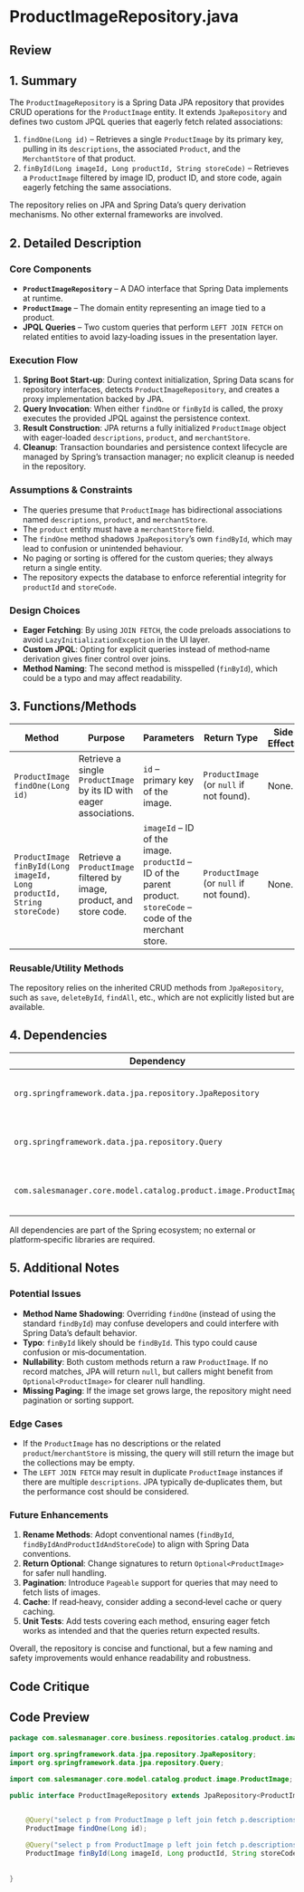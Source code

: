 # ProductImageRepository.java

## Review

## 1. Summary  
The `ProductImageRepository` is a Spring Data JPA repository that provides CRUD operations for the `ProductImage` entity. It extends `JpaRepository` and defines two custom JPQL queries that eagerly fetch related associations:

1. `findOne(Long id)` – Retrieves a single `ProductImage` by its primary key, pulling in its `descriptions`, the associated `Product`, and the `MerchantStore` of that product.
2. `finById(Long imageId, Long productId, String storeCode)` – Retrieves a `ProductImage` filtered by image ID, product ID, and store code, again eagerly fetching the same associations.

The repository relies on JPA and Spring Data’s query derivation mechanisms. No other external frameworks are involved.

## 2. Detailed Description  
### Core Components  
- **`ProductImageRepository`** – A DAO interface that Spring Data implements at runtime.  
- **`ProductImage`** – The domain entity representing an image tied to a product.  
- **JPQL Queries** – Two custom queries that perform `LEFT JOIN FETCH` on related entities to avoid lazy‑loading issues in the presentation layer.

### Execution Flow  
1. **Spring Boot Start‑up**: During context initialization, Spring Data scans for repository interfaces, detects `ProductImageRepository`, and creates a proxy implementation backed by JPA.  
2. **Query Invocation**: When either `findOne` or `finById` is called, the proxy executes the provided JPQL against the persistence context.  
3. **Result Construction**: JPA returns a fully initialized `ProductImage` object with eager‑loaded `descriptions`, `product`, and `merchantStore`.  
4. **Cleanup**: Transaction boundaries and persistence context lifecycle are managed by Spring’s transaction manager; no explicit cleanup is needed in the repository.

### Assumptions & Constraints  
- The queries presume that `ProductImage` has bidirectional associations named `descriptions`, `product`, and `merchantStore`.  
- The `product` entity must have a `merchantStore` field.  
- The `findOne` method shadows `JpaRepository`’s own `findById`, which may lead to confusion or unintended behaviour.  
- No paging or sorting is offered for the custom queries; they always return a single entity.  
- The repository expects the database to enforce referential integrity for `productId` and `storeCode`.

### Design Choices  
- **Eager Fetching**: By using `JOIN FETCH`, the code preloads associations to avoid `LazyInitializationException` in the UI layer.  
- **Custom JPQL**: Opting for explicit queries instead of method‑name derivation gives finer control over joins.  
- **Method Naming**: The second method is misspelled (`finById`), which could be a typo and may affect readability.

## 3. Functions/Methods  

| Method | Purpose | Parameters | Return Type | Side Effects |
|--------|---------|------------|-------------|--------------|
| `ProductImage findOne(Long id)` | Retrieve a single `ProductImage` by its ID with eager associations. | `id` – primary key of the image. | `ProductImage` (or `null` if not found). | None. |
| `ProductImage finById(Long imageId, Long productId, String storeCode)` | Retrieve a `ProductImage` filtered by image, product, and store code. | `imageId` – ID of the image.<br>`productId` – ID of the parent product.<br>`storeCode` – code of the merchant store. | `ProductImage` (or `null` if not found). | None. |

### Reusable/Utility Methods  
The repository relies on the inherited CRUD methods from `JpaRepository`, such as `save`, `deleteById`, `findAll`, etc., which are not explicitly listed but are available.

## 4. Dependencies  
| Dependency | Type | Purpose |
|------------|------|---------|
| `org.springframework.data.jpa.repository.JpaRepository` | Spring Data JPA | Provides generic CRUD operations. |
| `org.springframework.data.jpa.repository.Query` | Spring Data JPA | Enables custom JPQL queries. |
| `com.salesmanager.core.model.catalog.product.image.ProductImage` | Local entity | Domain model for product images. |

All dependencies are part of the Spring ecosystem; no external or platform‑specific libraries are required.

## 5. Additional Notes  

### Potential Issues  
- **Method Name Shadowing**: Overriding `findOne` (instead of using the standard `findById`) may confuse developers and could interfere with Spring Data’s default behavior.  
- **Typo**: `finById` likely should be `findById`. This typo could cause confusion or mis‑documentation.  
- **Nullability**: Both custom methods return a raw `ProductImage`. If no record matches, JPA will return `null`, but callers might benefit from `Optional<ProductImage>` for clearer null handling.  
- **Missing Paging**: If the image set grows large, the repository might need pagination or sorting support.

### Edge Cases  
- If the `ProductImage` has no descriptions or the related `product`/`merchantStore` is missing, the query will still return the image but the collections may be empty.  
- The `LEFT JOIN FETCH` may result in duplicate `ProductImage` instances if there are multiple `descriptions`. JPA typically de‑duplicates them, but the performance cost should be considered.

### Future Enhancements  
1. **Rename Methods**: Adopt conventional names (`findById`, `findByIdAndProductIdAndStoreCode`) to align with Spring Data conventions.  
2. **Return Optional**: Change signatures to return `Optional<ProductImage>` for safer null handling.  
3. **Pagination**: Introduce `Pageable` support for queries that may need to fetch lists of images.  
4. **Cache**: If read‑heavy, consider adding a second‑level cache or query caching.  
5. **Unit Tests**: Add tests covering each method, ensuring eager fetch works as intended and that the queries return expected results.  

Overall, the repository is concise and functional, but a few naming and safety improvements would enhance readability and robustness.

## Code Critique



## Code Preview

```java
package com.salesmanager.core.business.repositories.catalog.product.image;

import org.springframework.data.jpa.repository.JpaRepository;
import org.springframework.data.jpa.repository.Query;

import com.salesmanager.core.model.catalog.product.image.ProductImage;

public interface ProductImageRepository extends JpaRepository<ProductImage, Long> {


	@Query("select p from ProductImage p left join fetch p.descriptions pd inner join fetch p.product pp inner join fetch pp.merchantStore ppm where p.id = ?1")
	ProductImage findOne(Long id);
	
	@Query("select p from ProductImage p left join fetch p.descriptions pd inner join fetch p.product pp inner join fetch pp.merchantStore ppm where pp.id = ?2 and ppm.code = ?3 and p.id = ?1")
	ProductImage finById(Long imageId, Long productId, String storeCode);
	
	
}



```
